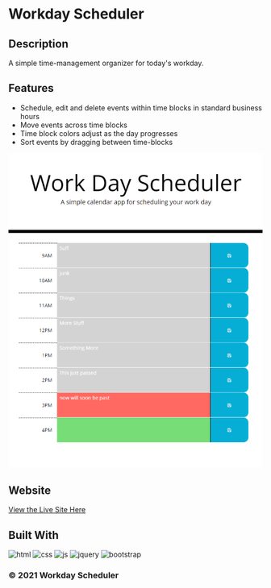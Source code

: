 # Workday Scheduler

## Description

A simple time-management organizer for today's workday.

## Features

- Schedule, edit and delete events within time blocks in standard business hours 
- Move events across time blocks
- Time block colors adjust as the day progresses
- Sort events by dragging between time-blocks

![preview](assets/media/demo.png)

## Website

[View the Live Site Here](https://scottrohrig.github.io/speed-cards/)

## Built With
![html](https://img.shields.io/badge/-HTML5-E34F26?logo=html5&logoColor=white&logoWidth=30)
![css](https://img.shields.io/badge/-CSS3-1572B6?logo=css3&logoColor=white&logoWidth=30)
![js](https://img.shields.io/badge/-JavaScript-F7DF1E?logo=javascript&logoColor=white&logoWidth=30)
![jquery](https://img.shields.io/badge/-jQuery-0769AD?logo=jquery&logoColor=white&logoWidth=30)
![bootstrap](https://img.shields.io/badge/-Bootstrap-7952B3?logo=bootstrap&logoColor=white&logoWidth=30)



### &copy; 2021 Workday Scheduler